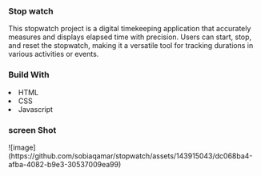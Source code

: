 <h3>Stop watch</h3>
<p>This stopwatch project is a digital timekeeping application that accurately measures and displays elapsed time with precision.
  Users can start, stop, and reset the stopwatch, making it a versatile tool for tracking durations in various activities or events.</p>
  <h3>Build With</h3>
  <li>HTML</li>
  <li>CSS</li>
  <li>Javascript</li>
  <h3>screen Shot</h3>
  ![image](https://github.com/sobiaqamar/stopwatch/assets/143915043/dc068ba4-afba-4082-b9e3-30537009ea99)
